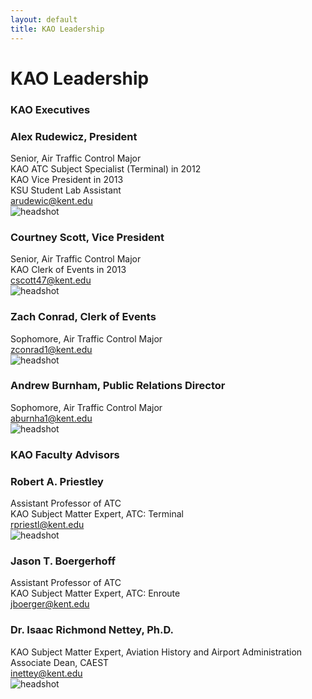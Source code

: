```yaml
---
layout: default
title: KAO Leadership
---
```

# KAO Leadership

### KAO Executives

### Alex Rudewicz, President
Senior, Air Traffic Control Major  
KAO ATC Subject Specialist (Terminal) in 2012  
KAO Vice President in 2013  
KSU Student Lab Assistant  
[arudewic@kent.edu](mailto:arudewic@kent.edu)  
![headshot](/assets/images/leadership/AR.jpg)


### Courtney Scott, Vice President
Senior, Air Traffic Control Major  
KAO Clerk of Events in 2013  
[cscott47@kent.edu](mailto:cscott47@kent.edu)  
![headshot](/assets/images/leadership/CS.jpg)


### Zach Conrad, Clerk of Events
Sophomore, Air Traffic Control Major  
[zconrad1@kent.edu](mailto:zconrad1@kent.edu)  
![headshot](/assets/images/leadership/ZC.jpg)

### Andrew Burnham, Public Relations Director
Sophomore, Air Traffic Control Major  
[aburnha1@kent.edu](mailto:aburnha1@kent.edu)  
![headshot](/assets/images/leadership/AB.jpg)


<!-- ### Class Representatives

### Lennox West, Freshman Class Representative
Freshman, Air Traffic Control Major
[lwest12@kent.edu](mailto:lwest12@kent.edu)
![headshot](/assets/images/leadership/LW.jpg)


### Angus McCormack, Sophomore Class Representative
Sophomore, Air Traffic Control Major
[amccorm4@kent.edu](mailto:amccorma4@kent.edu)
![headshot](/assets/images/leadership/AM.jpg)


### Michael Gillies, Junior Class Representative
Junior, Air Traffic Control Major
[mgillies@kent.edu](mailto:mgillies@kent.edu)
![picture](/assets/images/leadership/MG.jpg)

### Mike Daugherty, Senior Class Representative
Senior, Air Traffic Control Major
[mdaughe4@kent.edu](mailto:mdaughe4@kent.edu)
![headshot](/assets/images/leadership/MD.jpg)
-->

<!--
## Subject Specialists

### Tyler Stanis, Flight Subject Specialist
Junior, Air Traffic Control and Flight Technology Double-Major
KAO Flight Subject Specialist since 2012
[tstanis@kent.edu](mailto:tstanis@kent.edu)
![headshot](/assets/images/leadership/TS.jpg)


### Dan Schiff, Airline Operations Subject Specialist
Junior, Flight Technology Major
[danschiffemail](mailto:danschiffemail)
![headshot](/assets/images/leadership/DS.jpg)
-->


### KAO Faculty Advisors

### Robert A. Priestley
Assistant Professor of ATC  
KAO Subject Matter Expert, ATC: Terminal  
[rpriestl@kent.edu](mailto:rpriestl@kent.edu)  
![headshot](/assets/images/leadership/RP.jpg)


### Jason T. Boergerhoff
Assistant Professor of ATC  
KAO Subject Matter Expert, ATC: Enroute  
[jboerger@kent.edu](mailto:jboerger@kent.edu)


### Dr. Isaac Richmond Nettey, Ph.D.
KAO Subject Matter Expert, Aviation History and Airport Administration  
Associate Dean, CAEST  
[inettey@kent.edu](mailto:inettey@kent.edu)  
![headshot](/assets/images/leadership/IN.jpg)

